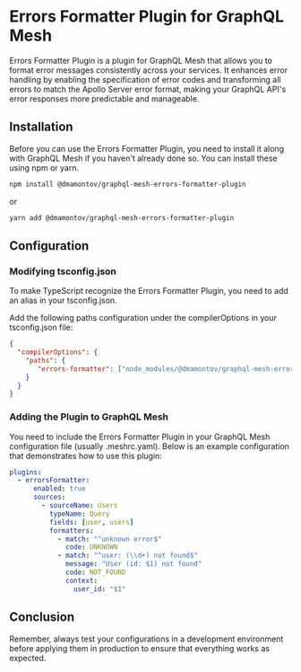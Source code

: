 # Errors Formatter Plugin for GraphQL Mesh

Errors Formatter Plugin is a plugin for GraphQL Mesh that allows you to format error messages consistently across your services. It enhances error handling by enabling the specification of error codes and transforming all errors to match the Apollo Server error format, making your GraphQL API's error responses more predictable and manageable.

## Installation

Before you can use the Errors Formatter Plugin, you need to install it along with GraphQL Mesh if you haven't already done so. You can install these using npm or yarn.

```bash
npm install @dmamontov/graphql-mesh-errors-formatter-plugin
```

or

```bash
yarn add @dmamontov/graphql-mesh-errors-formatter-plugin
```

## Configuration

### Modifying tsconfig.json

To make TypeScript recognize the Errors Formatter Plugin, you need to add an alias in your tsconfig.json.

Add the following paths configuration under the compilerOptions in your tsconfig.json file:

```json
{
  "compilerOptions": {
    "paths": {
       "errors-formatter": ["node_modules/@dmamontov/graphql-mesh-errors-formatter-plugin"]
    }
  }
}
```

### Adding the Plugin to GraphQL Mesh

You need to include the Errors Formatter Plugin in your GraphQL Mesh configuration file (usually .meshrc.yaml). Below is an example configuration that demonstrates how to use this plugin:

```yaml
plugins:
  - errorsFormatter:
      enabled: true
      sources:
        - sourceName: Users
          typeName: Query
          fields: [user, users]
          formatters:
            - match: "^unknown error$"
              code: UNKNOWN
            - match: "^user: (\\d+) not found$"
              message: "User (id: $1) not found"
              code: NOT_FOUND
              context:
                user_id: "$1"
```

## Conclusion

Remember, always test your configurations in a development environment before applying them in production to ensure that everything works as expected.